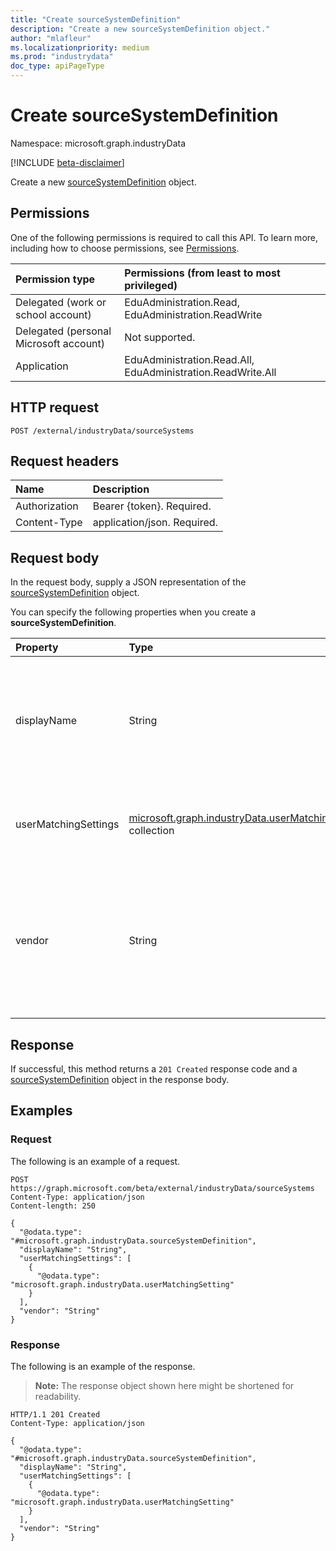 ```yaml
---
title: "Create sourceSystemDefinition"
description: "Create a new sourceSystemDefinition object."
author: "mlafleur"
ms.localizationpriority: medium
ms.prod: "industrydata"
doc_type: apiPageType
---
```


# Create sourceSystemDefinition

Namespace: microsoft.graph.industryData

[!INCLUDE [beta-disclaimer](../../includes/beta-disclaimer.md)]

Create a new [sourceSystemDefinition](../resources/industrydata-sourcesystemdefinition.md) object.

## Permissions

One of the following permissions is required to call this API. To learn more, including how to choose permissions, see [Permissions](/graph/permissions-reference).

| Permission type                        | Permissions (from least to most privileged)                 |
| :------------------------------------- | :---------------------------------------------------------- |
| Delegated (work or school account)     | EduAdministration.Read, EduAdministration.ReadWrite         |
| Delegated (personal Microsoft account) | Not supported.                                              |
| Application                            | EduAdministration.Read.All, EduAdministration.ReadWrite.All |

## HTTP request

<!-- {
  "blockType": "ignored"
}
-->

```http
POST /external/industryData/sourceSystems
```

## Request headers

| Name          | Description                 |
| :------------ | :-------------------------- |
| Authorization | Bearer {token}. Required.   |
| Content-Type  | application/json. Required. |

## Request body

In the request body, supply a JSON representation of the [sourceSystemDefinition](../resources/industrydata-sourcesystemdefinition.md) object.

You can specify the following properties when you create a **sourceSystemDefinition**.

| Property             | Type                                                                                                            | Description                                                    |
| :------------------- | :-------------------------------------------------------------------------------------------------------------- | :------------------------------------------------------------- |
| displayName          | String                                                                                                          | The name of the source system. Maximum supported length is 100 characters. Required.                           |
| userMatchingSettings | [microsoft.graph.industryData.userMatchingSetting](../resources/industrydata-usermatchingsetting.md) collection | A collection of user matching settings by [roleGroup](../resources/industrydata-rolegroup.md). Optional. |
| vendor               | String                                                                                                          | The name of the vendor who supplies the source system. Maximum supported length is 100 characters. Optional.   |

## Response

If successful, this method returns a `201 Created` response code and a [sourceSystemDefinition](../resources/industrydata-sourcesystemdefinition.md) object in the response body.

## Examples

### Request

The following is an example of a request.

<!-- {
  "blockType": "request",
  "name": "create_sourcesystemdefinition_from_"
}
-->

```http
POST https://graph.microsoft.com/beta/external/industryData/sourceSystems
Content-Type: application/json
Content-length: 250

{
  "@odata.type": "#microsoft.graph.industryData.sourceSystemDefinition",
  "displayName": "String",
  "userMatchingSettings": [
    {
      "@odata.type": "microsoft.graph.industryData.userMatchingSetting"
    }
  ],
  "vendor": "String"
}
```

### Response

The following is an example of the response.

> **Note:** The response object shown here might be shortened for readability.

<!-- {
  "blockType": "response",
  "truncated": true,
  "@odata.type": "microsoft.graph.industryData.sourceSystemDefinition"
}
-->

```http
HTTP/1.1 201 Created
Content-Type: application/json

{
  "@odata.type": "#microsoft.graph.industryData.sourceSystemDefinition",
  "displayName": "String",
  "userMatchingSettings": [
    {
      "@odata.type": "microsoft.graph.industryData.userMatchingSetting"
    }
  ],
  "vendor": "String"
}
```
